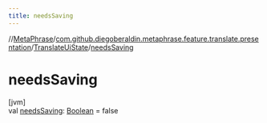 ```yaml
---
title: needsSaving
---
```

//[MetaPhrase](../../../index.html)/[com.github.diegoberaldin.metaphrase.feature.translate.presentation](../index.html)/[TranslateUiState](index.html)/[needsSaving](needs-saving.html)



# needsSaving



[jvm]\
val [needsSaving](needs-saving.html): [Boolean](https://kotlinlang.org/api/latest/jvm/stdlib/kotlin/-boolean/index.html) = false




